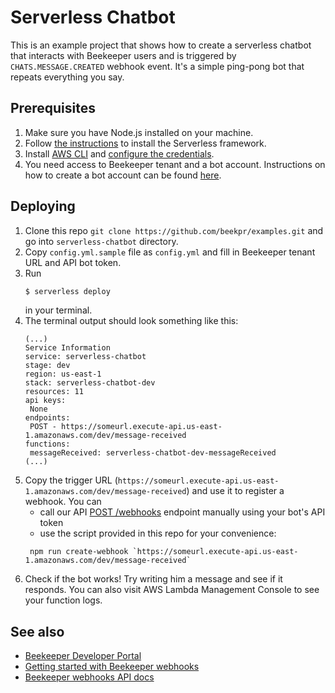 # Serverless Chatbot

This is an example project that shows how to create a serverless chatbot that interacts with Beekeeper users and is triggered by `CHATS.MESSAGE.CREATED` webhook event. It's a simple ping-pong bot that repeats everything you say.

## Prerequisites 
1. Make sure you have Node.js installed on your machine.
2. Follow [the instructions](https://serverless.com/framework/docs/providers/aws/guide/installation/) to install the Serverless framework.
3. Install [AWS CLI](https://docs.aws.amazon.com/cli/latest/userguide/install-cliv2.html) and [configure the credentials](https://docs.aws.amazon.com/cli/latest/userguide/install-cliv2.html).
4. You need access to Beekeeper tenant and a bot account. Instructions on how to create a bot account can be found [here](https://adminhelp.beekeeper.io/hc/en-us/articles/360002574420-Creating-Bot-Accounts).

## Deploying
1. Clone this repo `git clone https://github.com/beekpr/examples.git` and go into `serverless-chatbot` directory.
2. Copy `config.yml.sample` file as `config.yml` and fill in Beekeeper tenant URL and API bot token.
3. Run
    ``` bash
    $ serverless deploy
    ```
    in your terminal.
4. The terminal output should look something like this:
    ```
    (...)
    Service Information
    service: serverless-chatbot
    stage: dev
    region: us-east-1
    stack: serverless-chatbot-dev
    resources: 11
    api keys:
     None
    endpoints:
     POST - https://someurl.execute-api.us-east-1.amazonaws.com/dev/message-received
    functions:
     messageReceived: serverless-chatbot-dev-messageReceived
    (...)
    ```
5. Copy the trigger URL (`https://someurl.execute-api.us-east-1.amazonaws.com/dev/message-received`) and use it to register a webhook. You can
    * call our API [POST /webhooks](https://developers.beekeeper.io/v2/webhooks/register-a-new-webhook) endpoint manually using your bot's API token
    * use the script provided in this repo for your convenience:
   ```
    npm run create-webhook `https://someurl.execute-api.us-east-1.amazonaws.com/dev/message-received`
   ```
6. Check if the bot works! Try writing him a message and see if it responds. You can also visit AWS Lambda Management Console to see your function logs.

## See also
* [Beekeeper Developer Portal](https://developers.beekeeper.io/)
* [Getting started with Beekeeper webhooks](https://developers.beekeeper.io/v2/welcome/webhooks)
* [Beekeeper webhooks API docs](https://developers.beekeeper.io/v2/webhooks/list-all-registered-webhooks)
